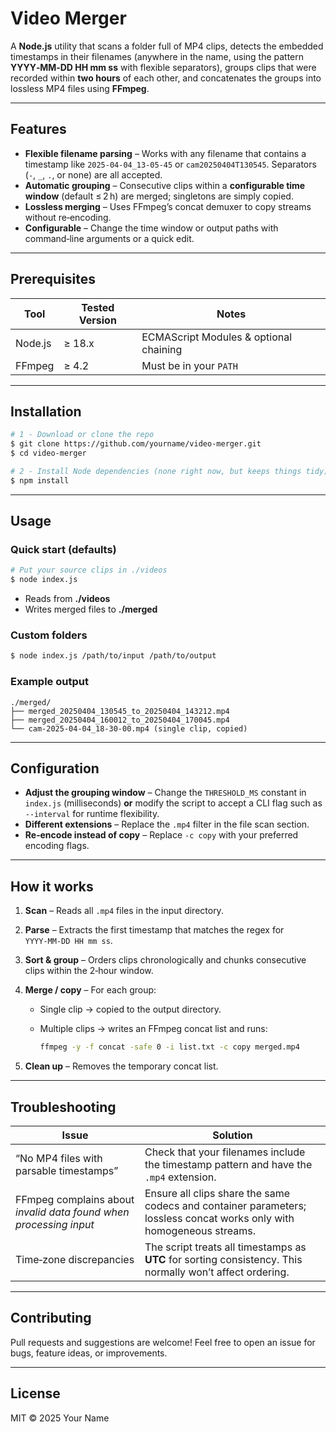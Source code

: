 # Video Merger

A **Node.js** utility that scans a folder full of MP4 clips, detects the embedded timestamps in their filenames (anywhere in the name, using the pattern **YYYY‑MM‑DD HH mm ss** with flexible separators), groups clips that were recorded within **two hours** of each other, and concatenates the groups into lossless MP4 files using **FFmpeg**.

---

## Features

* **Flexible filename parsing** – Works with any filename that contains a timestamp like `2025-04-04_13-05-45` or `cam20250404T130545`. Separators (`-`, `_`, `.`, or none) are all accepted.
* **Automatic grouping** – Consecutive clips within a **configurable time window** (default ≤ 2 h) are merged; singletons are simply copied.
* **Lossless merging** – Uses FFmpeg’s concat demuxer to copy streams without re‑encoding.
* **Configurable** – Change the time window or output paths with command‑line arguments or a quick edit.

---

## Prerequisites

| Tool    | Tested Version | Notes                                  |
| ------- | -------------- | -------------------------------------- |
| Node.js | ≥ 18.x         | ECMAScript Modules & optional chaining |
| FFmpeg  | ≥ 4.2          | Must be in your `PATH`                 |

---

## Installation

```bash
# 1 ‑ Download or clone the repo
$ git clone https://github.com/yourname/video-merger.git
$ cd video-merger

# 2 ‑ Install Node dependencies (none right now, but keeps things tidy)
$ npm install
```

---

## Usage

### Quick start (defaults)

```bash
# Put your source clips in ./videos
$ node index.js
```

* Reads from **./videos**
* Writes merged files to **./merged**

### Custom folders

```bash
$ node index.js /path/to/input /path/to/output
```

### Example output

```
./merged/
├── merged_20250404_130545_to_20250404_143212.mp4
├── merged_20250404_160012_to_20250404_170045.mp4
└── cam-2025-04-04_18-30-00.mp4 (single clip, copied)
```

---

## Configuration

* **Adjust the grouping window** – Change the `THRESHOLD_MS` constant in `index.js` (milliseconds) **or** modify the script to accept a CLI flag such as `--interval` for runtime flexibility.
* **Different extensions** – Replace the `.mp4` filter in the file scan section.
* **Re‑encode instead of copy** – Replace `-c copy` with your preferred encoding flags.

---

## How it works

1. **Scan** – Reads all `.mp4` files in the input directory.
2. **Parse** – Extracts the first timestamp that matches the regex for `YYYY‑MM‑DD HH mm ss`.
3. **Sort & group** – Orders clips chronologically and chunks consecutive clips within the 2‑hour window.
4. **Merge / copy** – For each group:

   * Single clip → copied to the output directory.
   * Multiple clips → writes an FFmpeg concat list and runs:

     ```bash
     ffmpeg -y -f concat -safe 0 -i list.txt -c copy merged.mp4
     ```
5. **Clean up** – Removes the temporary concat list.

---

## Troubleshooting

| Issue                                                             | Solution                                                                                                              |
| ----------------------------------------------------------------- | --------------------------------------------------------------------------------------------------------------------- |
| “No MP4 files with parsable timestamps”                           | Check that your filenames include the timestamp pattern and have the `.mp4` extension.                                |
| FFmpeg complains about *invalid data found when processing input* | Ensure all clips share the same codecs and container parameters; lossless concat works only with homogeneous streams. |
| Time‑zone discrepancies                                           | The script treats all timestamps as **UTC** for sorting consistency. This normally won’t affect ordering.             |

---

## Contributing

Pull requests and suggestions are welcome! Feel free to open an issue for bugs, feature ideas, or improvements.

---

## License

MIT © 2025 Your Name
